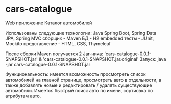 # cars-catalogue
Web приложение Каталог автомобилей

Использованы следующие технологии:
Java 
Spring Boot, Spring Data JPA, Spring MVC
сборщик - Maven 
БД - H2 embedded
тесты - JUnit, Mockito
представление - HTML, CSS, Thymeleaf

После сборки Maven получается 2 Jar-ника: 'cars-catalogue-0.0.1-SNAPSHOT.jar' & 'cars-catalogue-0.0.1-SNAPSHOT.jar.original'
Запуск: java -jar cars-catalogue-0.0.1-SNAPSHOT.jar

Функциональность:
имеется возможность просмотреть список автомобилей на главной странице, просмотреть авто в отдельности,
а также добавлять новые и редактировать / удалять существующие автомобили.
Имеется быстрый поиск авто по имени, сортиовка по атрибутам авто.
